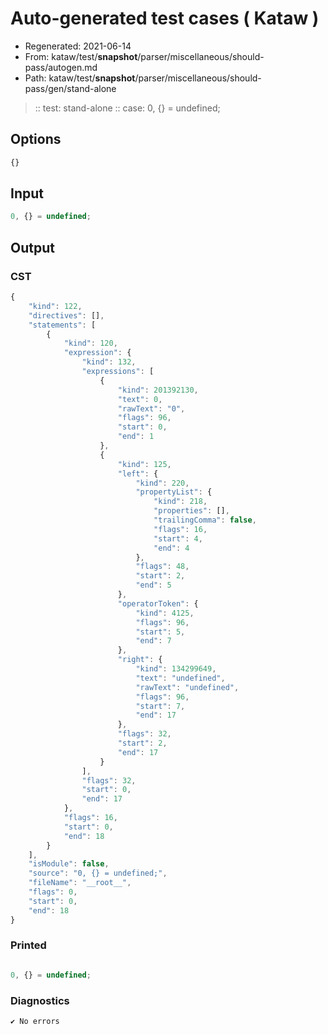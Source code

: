 # Auto-generated test cases ( Kataw )
- Regenerated: 2021-06-14
- From: kataw/test/__snapshot__/parser/miscellaneous/should-pass/autogen.md
- Path: kataw/test/__snapshot__/parser/miscellaneous/should-pass/gen/stand-alone
> :: test: stand-alone
> :: case: 0, {} = undefined;
## Options

`````js
{}
`````
## Input

`````js
0, {} = undefined;
`````
## Output

### CST

```javascript
{
    "kind": 122,
    "directives": [],
    "statements": [
        {
            "kind": 120,
            "expression": {
                "kind": 132,
                "expressions": [
                    {
                        "kind": 201392130,
                        "text": 0,
                        "rawText": "0",
                        "flags": 96,
                        "start": 0,
                        "end": 1
                    },
                    {
                        "kind": 125,
                        "left": {
                            "kind": 220,
                            "propertyList": {
                                "kind": 218,
                                "properties": [],
                                "trailingComma": false,
                                "flags": 16,
                                "start": 4,
                                "end": 4
                            },
                            "flags": 48,
                            "start": 2,
                            "end": 5
                        },
                        "operatorToken": {
                            "kind": 4125,
                            "flags": 96,
                            "start": 5,
                            "end": 7
                        },
                        "right": {
                            "kind": 134299649,
                            "text": "undefined",
                            "rawText": "undefined",
                            "flags": 96,
                            "start": 7,
                            "end": 17
                        },
                        "flags": 32,
                        "start": 2,
                        "end": 17
                    }
                ],
                "flags": 32,
                "start": 0,
                "end": 17
            },
            "flags": 16,
            "start": 0,
            "end": 18
        }
    ],
    "isModule": false,
    "source": "0, {} = undefined;",
    "fileName": "__root__",
    "flags": 0,
    "start": 0,
    "end": 18
}
```

### Printed

```javascript

0, {} = undefined;

```

### Diagnostics

```javascript
✔ No errors
```


